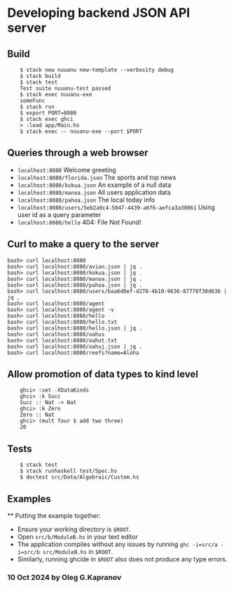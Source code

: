 # Developing backend JSON API server

Build
------

        $ stack new nuuanu new-template --verbosity debug
        $ stack build
        $ stack test
        Test suite nuuanu-test passed
        $ stack exec nuuanu-exe
        someFunc
        $ stack run
        $ export PORT=8080
        $ stack exec ghci
        > :load app/Main.hs
        $ stack exec -- nuuanu-exe --port $PORT

Queries through a web browser
------------------------------

- `localhost:8080` Welcome greeting
- `localhost:8080/florida.json` The sports and top news
- `localhost:8080/kokua.json` An example of a null data
- `localhost:8080/manoa.json` All users application data
- `localhost:8080/pahoa.json` The local today info
- `localhost:8080/users/5eb2a0c4-5047-4439-a6f6-aefca3a38061` Using user id as a query parameter
- `localhost:8080/hello` 404: File Not Found!

Curl to make a query to the server
-----------------------------------

```
bash> curl localhost:8080
bash> curl localhost:8080/avian.json | jq .
bash> curl localhost:8080/kokua.json | jq .
bash> curl localhost:8080/manoa.json | jq .
bash> curl localhost:8080/pahoa.json | jq .
bash> curl localhost:8080/users/baa6d0ef-d278-4b10-9636-87770f30d636 | jq .
bash> curl localhost:8080/agent
bash> curl localhost:8080/agent -v
bash> curl localhost:8080/hello
bash> curl localhost:8080/hello.txt
bash> curl localhost:8080/hello.json | jq .
bash> curl localhost:8080/oahus
bash> curl localhost:8080/oahut.txt
bash> curl localhost:8080/oahuj.json | jq .
bash> curl localhost:8080/reefs?name=Aloha
```

Allow promotion of data types to kind level
--------------------------------------------

        ghci> :set -XDataKinds
        ghci> :k Succ
        Succ :: Nat -> Nat
        ghci> :k Zero
        Zero :: Nat
        ghci> (mult four $ add two three)
        20
Tests
------

        $ stack test
        $ stack runhaskell test/Spec.hs
        $ doctest src/Data/Algebraic/Custom.hs

Examples
---------

** Putting the example together:

* Ensure your working directory is `$ROOT`.
* Open `src/b/ModuleB.hs` in your text editor
* The application compiles without any issues by running `ghc -i=src/a -i=src/b src/ModuleB.hs` in `$ROOT`.
* Similarly, running ghcide in `$ROOT` also does not produce any type errors.

### 10 Oct 2024 by Oleg G.Kapranov
